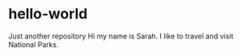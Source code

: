# hello-world
Just another repository
Hi my name is Sarah. 
I like to travel and visit National Parks. 

